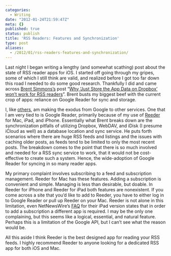 ```yaml
---
categories:
  - Writing
date: "2012-01-24T21:59:47Z"
meta: {}
published: true
status: publish
title: 'RSS Readers: Features and Synchronization'
type: post
aliases:
  - /2012/01/rss-readers-features-and-synchronization/
---
```

<p>Last night I began writing a lengthy (and somewhat scathing) post about the state of RSS reader apps for iOS. I started off going through my gripes, some of which I still think are valid, and realized before I got too far down this road I needed to do some good research. Thankfully I did and came across <a href="http://inessential.com">Brent Simmons’s</a> post “<a href="http://inessential.com/2011/10/25/why_just_store_the_app_data_on_dropbo">Why ‘Just Store the App Data on Dropbox’ won’t work for RSS readers</a>”. Brent busts my biggest beef with the current crop of apps: reliance on Google Reader for sync and storage.</p>
<p>I, like <a href="http://brooksreview.net/2012/01/duckduckwin/">others</a>, am making the exodus from Google to other services. One that I am very tied to is Google Reader, primarily because of my use of <a href="http://reederapp.com/">Reeder</a> for Mac, iPad, and iPhone. Essentially what Brent breaks down are the synchronization pitfalls of utilizing Dropbox, WebDAV, and iDisk (I presume iCloud as well) as a database location and sync service. He puts forth scenarios where there are huge RSS feeds and listings and the issues with caching older posts, as feeds tend to be limited to only the most recent posts. The breakdown comes to the point that there is so much involved and needed for a RSS sync service to work, that it would not be cost-effective to create such a system. Hence, the wide-adoption of Google Reader for syncing in so many reader apps.</p>
<p>My primary complaint involves subscribing to a feed and subscription management. Reeder for Mac has these features. Adding a subscription is convenient and simple. Managing is less than desirable, but doable. In Reeder for iPhone and Reeder for iPad both features are nonexistent. If you come across a site that you’d like to add to Reeder, you have to either log in to Google Reader or pull up Reeder on your Mac. Reeder is not alone in this limitation, even NetNewsWire’s <a href="http://netnewswireapp.com/frequently-asked-questions#ipad_add_feeds">FAQ</a> for their iPad version states that in order to add a subscription a different app is required. I may be the only one complaining, but this seems like a logical, essential, and natural feature. Perhaps this is a limitation of the Google API, but I can’t see what the reason would be.</p>
<p>All this aside I think Reeder is the best designed app for reading your RSS feeds. I highly recommend Reeder to anyone looking for a dedicated RSS app for both iOS and Mac.</p>

